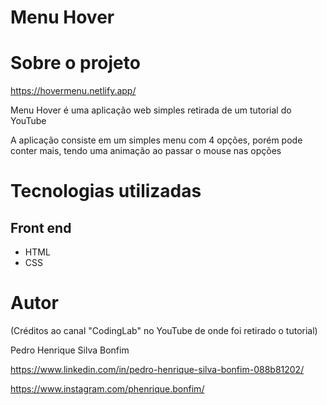 # Menu Hover 

# Sobre o projeto

https://hovermenu.netlify.app/

Menu Hover é uma aplicação web simples retirada de um tutorial do YouTube

A aplicação consiste em um simples menu com 4 opções, porém pode conter mais, tendo uma animação ao passar o mouse nas opções

# Tecnologias utilizadas
## Front end
- HTML 
- CSS

# Autor

(Créditos ao canal "CodingLab" no YouTube de onde foi retirado o tutorial)

Pedro Henrique Silva Bonfim

https://www.linkedin.com/in/pedro-henrique-silva-bonfim-088b81202/

https://www.instagram.com/phenrique.bonfim/

